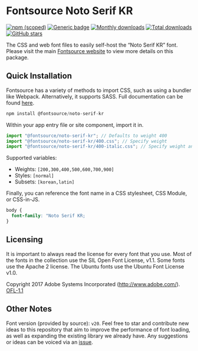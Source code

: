 # Fontsource Noto Serif KR

[![npm (scoped)](https://img.shields.io/npm/v/@fontsource/noto-serif-kr?color=brightgreen)](https://www.npmjs.com/package/@fontsource/noto-serif-kr) [![Generic badge](https://img.shields.io/badge/fontsource-passing-brightgreen)](https://github.com/fontsource/fontsource) [![Monthly downloads](https://badgen.net/npm/dm/@fontsource/noto-serif-kr)](https://github.com/fontsource/fontsource) [![Total downloads](https://badgen.net/npm/dt/@fontsource/noto-serif-kr)](https://github.com/fontsource/fontsource) [![GitHub stars](https://img.shields.io/github/stars/fontsource/fontsource.svg?style=social&label=Star)](https://github.com/fontsource/fontsource/stargazers)

The CSS and web font files to easily self-host the “Noto Serif KR” font. Please visit the main [Fontsource website](https://fontsource.org/fonts/noto-serif-kr) to view more details on this package.

## Quick Installation

Fontsource has a variety of methods to import CSS, such as using a bundler like Webpack. Alternatively, it supports SASS. Full documentation can be found [here](https://fontsource.org/docs/getting-started/introduction).

```javascript
npm install @fontsource/noto-serif-kr
```

Within your app entry file or site component, import it in.

```javascript
import "@fontsource/noto-serif-kr"; // Defaults to weight 400
import "@fontsource/noto-serif-kr/400.css"; // Specify weight
import "@fontsource/noto-serif-kr/400-italic.css"; // Specify weight and style

```

Supported variables:
- Weights: `[200,300,400,500,600,700,900]`
- Styles: `[normal]`
- Subsets: `[korean,latin]`

Finally, you can reference the font name in a CSS stylesheet, CSS Module, or CSS-in-JS.

```css
body {
  font-family: "Noto Serif KR;
}
```

## Licensing
It is important to always read the license for every font that you use.
Most of the fonts in the collection use the SIL Open Font License, v1.1. Some fonts use the Apache 2 license. The Ubuntu fonts use the Ubuntu Font License v1.0.

Copyright 2017 Adobe Systems Incorporated (http://www.adobe.com/).
[OFL-1.1](http://scripts.sil.org/OFL)

## Other Notes
Font version (provided by source): `v20`.
Feel free to star and contribute new ideas to this repository that aim to improve the performance of font loading, as well as expanding the existing library we already have. Any suggestions or ideas can be voiced via an [issue](https://github.com/fontsource/fontsource/issues).